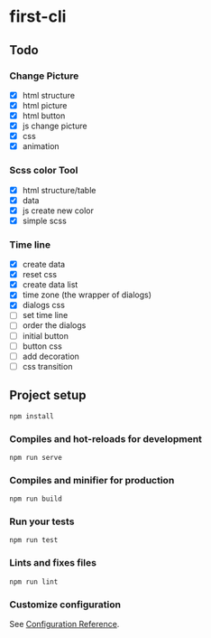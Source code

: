 # first-cli

## Todo

### Change Picture
- [x] html structure
- [x] html picture
- [x] html button
- [x] js change picture
- [x] css
- [x] animation

### Scss color Tool
- [x] html structure/table
- [x] data
- [x] js create new color
- [x] simple scss

### Time line
- [x] create data
- [x] reset css
- [x] create data list
- [x] time zone (the wrapper of dialogs)
- [x] dialogs css
- [ ] set time line
- [ ] order the dialogs
- [ ] initial button
- [ ] button css
- [ ] add decoration
- [ ] css transition
  
## Project setup
```
npm install
```

### Compiles and hot-reloads for development
```
npm run serve
```

### Compiles and minifier for production
```
npm run build
```

### Run your tests
```
npm run test
```

### Lints and fixes files
```
npm run lint
```

### Customize configuration
See [Configuration Reference](https://cli.vuejs.org/config/).
